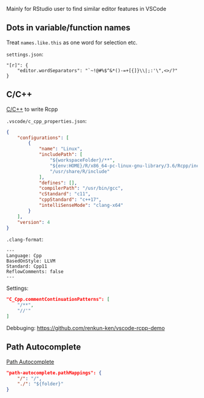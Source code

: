 Mainly for RStudio user to find similar editor features in VSCode

## Dots in variable/function names

Treat `names.like.this` as one word for selection etc.

`settings.json`: 

```
"[r]": {
    "editor.wordSeparators": "`~!@#%$^&*()-=+[{]}\\|;:'\",<>/?"
}
```

## C/C++

[C/C++](https://marketplace.visualstudio.com/items?itemName=ms-vscode.cpptools) to write Rcpp

`.vscode/c_cpp_properties.json`:

```json
{
    "configurations": [
        {
            "name": "Linux",
            "includePath": [
                "${workspaceFolder}/**",
                "${env:HOME}/R/x86_64-pc-linux-gnu-library/3.6/Rcpp/include",
                "/usr/share/R/include"
            ],
            "defines": [],
            "compilerPath": "/usr/bin/gcc",
            "cStandard": "c11",
            "cppStandard": "c++17",
            "intelliSenseMode": "clang-x64"
        }
    ],
    "version": 4
}
```

`.clang-format`:

```
---
Language: Cpp
BasedOnStyle: LLVM
Standard: Cpp11
ReflowComments: false
---
```

Settings:

```json
"C_Cpp.commentContinuationPatterns": [
    "/**",
    "//'"
]
```

Debbuging: <https://github.com/renkun-ken/vscode-rcpp-demo>

## Path Autocomplete

[Path Autocomplete](https://marketplace.visualstudio.com/items?itemName=ionutvmi.path-autocomplete)

```json
"path-autocomplete.pathMappings": {
    "/": "/",
    "./": "${folder}"
}
```